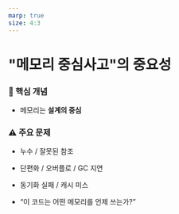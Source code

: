 ```yaml
---
marp: true
size: 4:3
---
```


# "메모리 중심사고"의 중요성

### 📌 핵심 개념
- 메모리는 **설계의 중심**

### ⚠️ 주요 문제
- 누수 / 잘못된 참조  
- 단편화 / 오버플로 / GC 지연  
- 동기화 실패 / 캐시 미스

- “이 코드는 어떤 메모리를 언제 쓰는가?”